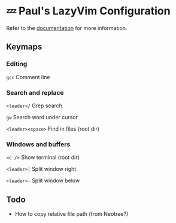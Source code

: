 # 💤 Paul's LazyVim Configuration

Refer to the [documentation](https://lazyvim.github.io/installation) for more information.

## Keymaps

### Editing

`gcc` Comment line

### Search and replace

`<leader>/` Grep search

`gw` Search word under cursor

`<leader><space>` Find in files (root dir)

### Windows and buffers

`<c-/>` Show terminal (root dir)

`<leader>|` Split window right

`<leader>-` Split window below

## Todo

- How to copy relative file path (from Neotree?)
